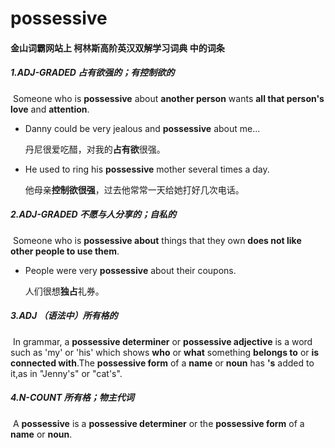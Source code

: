 # possessive

#### 金山词霸网站上 柯林斯高阶英汉双解学习词典 中的词条

##### 1.ADJ-GRADED  占有欲强的；有控制欲的

​		Someone who is **possessive** about **another person** wants **all that person's** **love** and **attention**.

- Danny could be very jealous and **possessive** about me...

  丹尼很爱吃醋，对我的**占有欲**很强。

- He used to ring his **possessive** mother several times a day.

  他母亲**控制欲很强**，过去他常常一天给她打好几次电话。

##### 2.ADJ-GRADED 不愿与人分享的；自私的

​		Someone who is **possessive about** things that they own **does not like other people to use them**.

- People were very **possessive** about their coupons.

  人们很想**独占**礼券。

##### 3.ADJ （语法中）所有格的

​		In grammar, a **possessive determiner** or **possessive adjective** is a word such as 'my' or 'his' which shows **who** or **what** something **belongs to** or **is connected with**.The **possessive form** of a **name** or **noun** has **'s** added to it,as in "Jenny's" or "cat's".

##### 4.N-COUNT  所有格；物主代词

​		A **possessive** is a **possessive determiner** or the **possessive form** of a **name** or **noun**.







